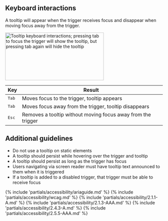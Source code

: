 ## Keyboard interactions

A tooltip will appear when the trigger receives focus and disappear when moving focus away from the trigger.

<uxdot-example color-palette="lightest" width-adjustment="315px">
  <img alt="Tooltip keyboard interactions; pressing tab to focus the trigger will show the tooltip, but pressing tab again will hide the tooltip"
       src="../tooltip-keyboard-interactions.png"
       width="315"
       height="153">
</uxdot-example>

<rh-table>

| Key            | Result                                                       |
| -------------- | ------------------------------------------------------------ |
| <kbd>Tab</kbd> | Moves focus to the trigger, tooltip appears                  |
| <kbd>Tab</kbd> | Moves focus away from the trigger, tooltip disappears        |
| <kbd>Esc</kbd> | Removes a tooltip without moving focus away from the trigger |

</rh-table>

## Additional guidelines
 - Do not use a tooltip on static elements
 - A tooltip should persist while hovering over the trigger and tooltip
 - A tooltip should persist as long as the trigger has focus
 - Users navigating via screen reader must have tooltip text announced to them when it is triggered
 - If a tooltip is added to a disabled trigger, that trigger must be able to receive focus

{% include 'partials/accessibility/ariaguide.md' %}
{% include 'partials/accessibility/wcag.md' %}
{% include 'partials/accessibility/2.1.1-A.md' %}
{% include 'partials/accessibility/2.1.3-AAA.md' %}
{% include 'partials/accessibility/2.4.3-A.md' %}
{% include 'partials/accessibility/2.5.5-AAA.md' %}
